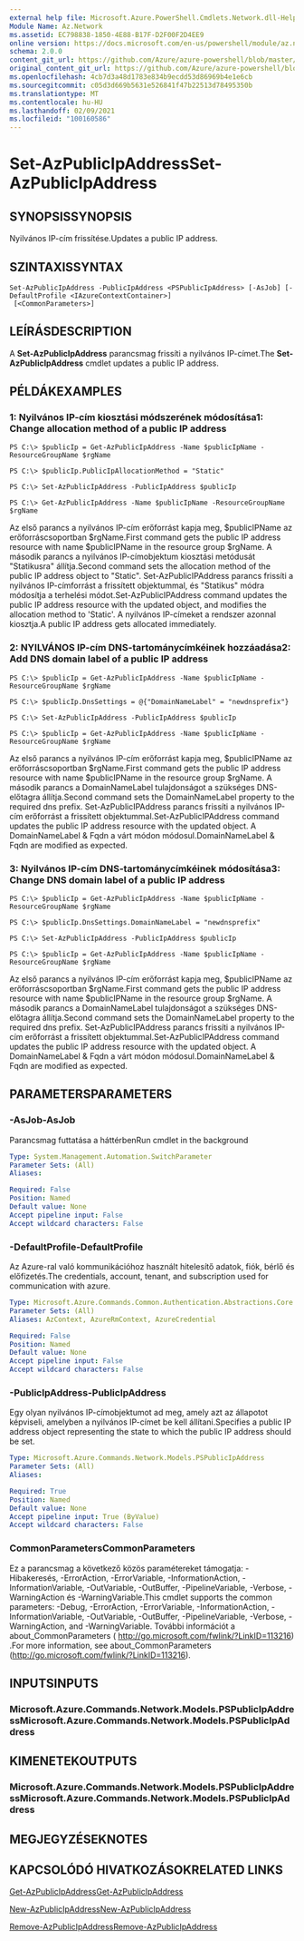 ```yaml
---
external help file: Microsoft.Azure.PowerShell.Cmdlets.Network.dll-Help.xml
Module Name: Az.Network
ms.assetid: EC798838-1850-4E88-B17F-D2F00F2D4EE9
online version: https://docs.microsoft.com/en-us/powershell/module/az.network/set-azpublicipaddress
schema: 2.0.0
content_git_url: https://github.com/Azure/azure-powershell/blob/master/src/Network/Network/help/Set-AzPublicIpAddress.md
original_content_git_url: https://github.com/Azure/azure-powershell/blob/master/src/Network/Network/help/Set-AzPublicIpAddress.md
ms.openlocfilehash: 4cb7d3a48d1783e834b9ecdd53d86969b4e1e6cb
ms.sourcegitcommit: c05d3d669b5631e526841f47b22513d78495350b
ms.translationtype: MT
ms.contentlocale: hu-HU
ms.lasthandoff: 02/09/2021
ms.locfileid: "100160586"
---
```

# <span data-ttu-id="ff263-101">Set-AzPublicIpAddress</span><span class="sxs-lookup"><span data-stu-id="ff263-101">Set-AzPublicIpAddress</span></span>

## <span data-ttu-id="ff263-102">SYNOPSIS</span><span class="sxs-lookup"><span data-stu-id="ff263-102">SYNOPSIS</span></span>
<span data-ttu-id="ff263-103">Nyilvános IP-cím frissítése.</span><span class="sxs-lookup"><span data-stu-id="ff263-103">Updates a public IP address.</span></span>

## <span data-ttu-id="ff263-104">SZINTAXIS</span><span class="sxs-lookup"><span data-stu-id="ff263-104">SYNTAX</span></span>

```
Set-AzPublicIpAddress -PublicIpAddress <PSPublicIpAddress> [-AsJob] [-DefaultProfile <IAzureContextContainer>]
 [<CommonParameters>]
```

## <span data-ttu-id="ff263-105">LEÍRÁS</span><span class="sxs-lookup"><span data-stu-id="ff263-105">DESCRIPTION</span></span>
<span data-ttu-id="ff263-106">A **Set-AzPublicIpAddress** parancsmag frissíti a nyilvános IP-címet.</span><span class="sxs-lookup"><span data-stu-id="ff263-106">The **Set-AzPublicIpAddress** cmdlet updates a public IP address.</span></span>

## <span data-ttu-id="ff263-107">PÉLDÁK</span><span class="sxs-lookup"><span data-stu-id="ff263-107">EXAMPLES</span></span>

### <span data-ttu-id="ff263-108">1: Nyilvános IP-cím kiosztási módszerének módosítása</span><span class="sxs-lookup"><span data-stu-id="ff263-108">1: Change allocation method of a public IP address</span></span>
```
PS C:\> $publicIp = Get-AzPublicIpAddress -Name $publicIpName -ResourceGroupName $rgName

PS C:\> $publicIp.PublicIpAllocationMethod = "Static"
    
PS C:\> Set-AzPublicIpAddress -PublicIpAddress $publicIp

PS C:\> Get-AzPublicIpAddress -Name $publicIpName -ResourceGroupName $rgName
```

 <span data-ttu-id="ff263-109">Az első parancs a nyilvános IP-cím erőforrást kapja meg, $publicIPName az erőforráscsoportban $rgName.</span><span class="sxs-lookup"><span data-stu-id="ff263-109">First command gets the public IP address resource with name $publicIPName in the resource group $rgName.</span></span>
<span data-ttu-id="ff263-110">A második parancs a nyilvános IP-címobjektum kiosztási metódusát "Statikusra" állítja.</span><span class="sxs-lookup"><span data-stu-id="ff263-110">Second command sets the allocation method of the public IP address object to "Static".</span></span>
<span data-ttu-id="ff263-111">Set-AzPublicIPAddress parancs frissíti a nyilvános IP-címforrást a frissített objektummal, és "Statikus" módra módosítja a terhelési módot.</span><span class="sxs-lookup"><span data-stu-id="ff263-111">Set-AzPublicIPAddress command updates the public IP address resource with the updated object, and modifies the allocation method to 'Static'.</span></span> <span data-ttu-id="ff263-112">A nyilvános IP-címeket a rendszer azonnal kiosztja.</span><span class="sxs-lookup"><span data-stu-id="ff263-112">A public IP address gets allocated immediately.</span></span>

### <span data-ttu-id="ff263-113">2: NYILVÁNOS IP-cím DNS-tartománycímkéinek hozzáadása</span><span class="sxs-lookup"><span data-stu-id="ff263-113">2: Add DNS domain label of a public IP address</span></span>
```
PS C:\> $publicIp = Get-AzPublicIpAddress -Name $publicIpName -ResourceGroupName $rgName

PS C:\> $publicIp.DnsSettings = @{"DomainNameLabel" = "newdnsprefix"}
    
PS C:\> Set-AzPublicIpAddress -PublicIpAddress $publicIp

PS C:\> $publicIp = Get-AzPublicIpAddress -Name $publicIpName -ResourceGroupName $rgName
```

<span data-ttu-id="ff263-114">Az első parancs a nyilvános IP-cím erőforrást kapja meg, $publicIPName az erőforráscsoportban $rgName.</span><span class="sxs-lookup"><span data-stu-id="ff263-114">First command gets the public IP address resource with name $publicIPName in the resource group $rgName.</span></span>
<span data-ttu-id="ff263-115">A második parancs a DomainNameLabel tulajdonságot a szükséges DNS-előtagra állítja.</span><span class="sxs-lookup"><span data-stu-id="ff263-115">Second command sets the DomainNameLabel property to the required dns prefix.</span></span>
<span data-ttu-id="ff263-116">Set-AzPublicIPAddress parancs frissíti a nyilvános IP-cím erőforrást a frissített objektummal.</span><span class="sxs-lookup"><span data-stu-id="ff263-116">Set-AzPublicIPAddress command updates the public IP address resource with the updated object.</span></span> <span data-ttu-id="ff263-117">A DomainNameLabel & Fqdn a várt módon módosul.</span><span class="sxs-lookup"><span data-stu-id="ff263-117">DomainNameLabel & Fqdn are modified as expected.</span></span>
    
### <span data-ttu-id="ff263-118">3: Nyilvános IP-cím DNS-tartománycímkéinek módosítása</span><span class="sxs-lookup"><span data-stu-id="ff263-118">3: Change DNS domain label of a public IP address</span></span>
```
PS C:\> $publicIp = Get-AzPublicIpAddress -Name $publicIpName -ResourceGroupName $rgName

PS C:\> $publicIp.DnsSettings.DomainNameLabel = "newdnsprefix"
    
PS C:\> Set-AzPublicIpAddress -PublicIpAddress $publicIp

PS C:\> $publicIp = Get-AzPublicIpAddress -Name $publicIpName -ResourceGroupName $rgName
```

<span data-ttu-id="ff263-119">Az első parancs a nyilvános IP-cím erőforrást kapja meg, $publicIPName az erőforráscsoportban $rgName.</span><span class="sxs-lookup"><span data-stu-id="ff263-119">First command gets the public IP address resource with name $publicIPName in the resource group $rgName.</span></span>
<span data-ttu-id="ff263-120">A második parancs a DomainNameLabel tulajdonságot a szükséges DNS-előtagra állítja.</span><span class="sxs-lookup"><span data-stu-id="ff263-120">Second command sets the DomainNameLabel property to the required dns prefix.</span></span>
<span data-ttu-id="ff263-121">Set-AzPublicIPAddress parancs frissíti a nyilvános IP-cím erőforrást a frissített objektummal.</span><span class="sxs-lookup"><span data-stu-id="ff263-121">Set-AzPublicIPAddress command updates the public IP address resource with the updated object.</span></span> <span data-ttu-id="ff263-122">A DomainNameLabel & Fqdn a várt módon módosul.</span><span class="sxs-lookup"><span data-stu-id="ff263-122">DomainNameLabel & Fqdn are modified as expected.</span></span>

## <span data-ttu-id="ff263-123">PARAMETERS</span><span class="sxs-lookup"><span data-stu-id="ff263-123">PARAMETERS</span></span>

### <span data-ttu-id="ff263-124">-AsJob</span><span class="sxs-lookup"><span data-stu-id="ff263-124">-AsJob</span></span>
<span data-ttu-id="ff263-125">Parancsmag futtatása a háttérben</span><span class="sxs-lookup"><span data-stu-id="ff263-125">Run cmdlet in the background</span></span>

```yaml
Type: System.Management.Automation.SwitchParameter
Parameter Sets: (All)
Aliases:

Required: False
Position: Named
Default value: None
Accept pipeline input: False
Accept wildcard characters: False
```

### <span data-ttu-id="ff263-126">-DefaultProfile</span><span class="sxs-lookup"><span data-stu-id="ff263-126">-DefaultProfile</span></span>
<span data-ttu-id="ff263-127">Az Azure-ral való kommunikációhoz használt hitelesítő adatok, fiók, bérlő és előfizetés.</span><span class="sxs-lookup"><span data-stu-id="ff263-127">The credentials, account, tenant, and subscription used for communication with azure.</span></span>

```yaml
Type: Microsoft.Azure.Commands.Common.Authentication.Abstractions.Core.IAzureContextContainer
Parameter Sets: (All)
Aliases: AzContext, AzureRmContext, AzureCredential

Required: False
Position: Named
Default value: None
Accept pipeline input: False
Accept wildcard characters: False
```

### <span data-ttu-id="ff263-128">-PublicIpAddress</span><span class="sxs-lookup"><span data-stu-id="ff263-128">-PublicIpAddress</span></span>
<span data-ttu-id="ff263-129">Egy olyan nyilvános IP-címobjektumot ad meg, amely azt az állapotot képviseli, amelyben a nyilvános IP-címet be kell állítani.</span><span class="sxs-lookup"><span data-stu-id="ff263-129">Specifies a public IP address object representing the state to which the public IP address should be set.</span></span>

```yaml
Type: Microsoft.Azure.Commands.Network.Models.PSPublicIpAddress
Parameter Sets: (All)
Aliases:

Required: True
Position: Named
Default value: None
Accept pipeline input: True (ByValue)
Accept wildcard characters: False
```

### <span data-ttu-id="ff263-130">CommonParameters</span><span class="sxs-lookup"><span data-stu-id="ff263-130">CommonParameters</span></span>
<span data-ttu-id="ff263-131">Ez a parancsmag a következő közös paramétereket támogatja: -Hibakeresés, -ErrorAction, -ErrorVariable, -InformationAction, -InformationVariable, -OutVariable, -OutBuffer, -PipelineVariable, -Verbose, -WarningAction és -WarningVariable.</span><span class="sxs-lookup"><span data-stu-id="ff263-131">This cmdlet supports the common parameters: -Debug, -ErrorAction, -ErrorVariable, -InformationAction, -InformationVariable, -OutVariable, -OutBuffer, -PipelineVariable, -Verbose, -WarningAction, and -WarningVariable.</span></span> <span data-ttu-id="ff263-132">További információt a about_CommonParameters ( http://go.microsoft.com/fwlink/?LinkID=113216) .</span><span class="sxs-lookup"><span data-stu-id="ff263-132">For more information, see about_CommonParameters (http://go.microsoft.com/fwlink/?LinkID=113216).</span></span>

## <span data-ttu-id="ff263-133">INPUTS</span><span class="sxs-lookup"><span data-stu-id="ff263-133">INPUTS</span></span>

### <span data-ttu-id="ff263-134">Microsoft.Azure.Commands.Network.Models.PSPublicIpAddress</span><span class="sxs-lookup"><span data-stu-id="ff263-134">Microsoft.Azure.Commands.Network.Models.PSPublicIpAddress</span></span>

## <span data-ttu-id="ff263-135">KIMENETEK</span><span class="sxs-lookup"><span data-stu-id="ff263-135">OUTPUTS</span></span>

### <span data-ttu-id="ff263-136">Microsoft.Azure.Commands.Network.Models.PSPublicIpAddress</span><span class="sxs-lookup"><span data-stu-id="ff263-136">Microsoft.Azure.Commands.Network.Models.PSPublicIpAddress</span></span>

## <span data-ttu-id="ff263-137">MEGJEGYZÉSEK</span><span class="sxs-lookup"><span data-stu-id="ff263-137">NOTES</span></span>

## <span data-ttu-id="ff263-138">KAPCSOLÓDÓ HIVATKOZÁSOK</span><span class="sxs-lookup"><span data-stu-id="ff263-138">RELATED LINKS</span></span>

[<span data-ttu-id="ff263-139">Get-AzPublicIpAddress</span><span class="sxs-lookup"><span data-stu-id="ff263-139">Get-AzPublicIpAddress</span></span>](./Get-AzPublicIpAddress.md)

[<span data-ttu-id="ff263-140">New-AzPublicIpAddress</span><span class="sxs-lookup"><span data-stu-id="ff263-140">New-AzPublicIpAddress</span></span>](./New-AzPublicIpAddress.md)

[<span data-ttu-id="ff263-141">Remove-AzPublicIpAddress</span><span class="sxs-lookup"><span data-stu-id="ff263-141">Remove-AzPublicIpAddress</span></span>](./Remove-AzPublicIpAddress.md)


